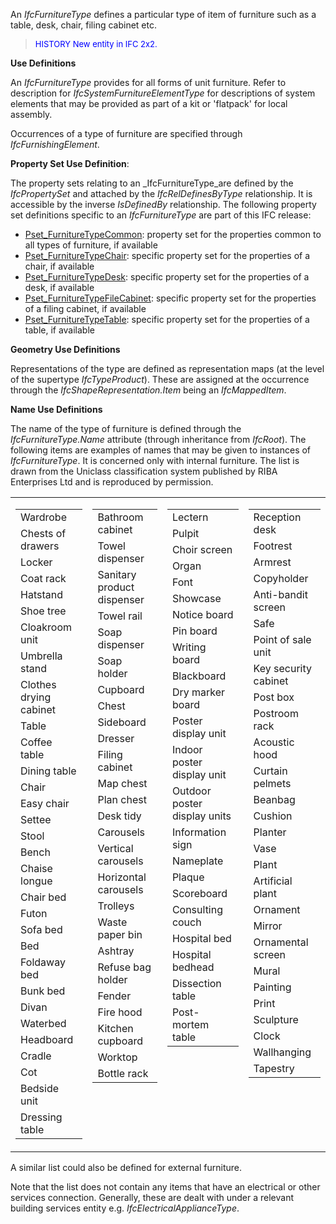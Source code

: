 An _IfcFurnitureType_ defines a particular type of item of furniture such as a table, desk, chair, filing cabinet etc.

> <font color="#0000ff" size="-1">HISTORY
New entity in IFC 2x2. </font>

**Use Definitions**

An _IfcFurnitureType_ provides for all forms of unit furniture. Refer to description for _IfcSystemFurnitureElementType_ for descriptions of system elements that may be provided as part of a kit or 'flatpack' for local assembly.

Occurrences of a type of furniture are specified through _IfcFurnishingElement_.

****Property Set Use Definition****:

The property sets relating to an _IfcFurnitureType_are defined by the _IfcPropertySet_ and attached by the _IfcRelDefinesByType_ relationship. It is accessible by the inverse _IsDefinedBy_ relationship. The following property set definitions specific to an _IfcFurnitureType_ are part of this IFC release:

* [Pset_FurnitureTypeCommon](../../psd/IfcSharedFacilitiesElements/Pset_FurnitureTypeCommon.xml): property set for the properties common to all types of furniture, if available 
* [Pset_FurnitureTypeChair](../../psd/IfcSharedFacilitiesElements/Pset_FurnitureTypeChair.xml): specific property set for the properties of a chair, if available 
* [Pset_FurnitureTypeDesk](../../psd/IfcSharedFacilitiesElements/Pset_FurnitureTypeDesk.xml): specific property set for the properties of a desk, if available 
* [Pset_FurnitureTypeFileCabinet](../../psd/IfcSharedFacilitiesElements/Pset_FurnitureTypeFileCabinet.xml): specific property set for the properties of a filing cabinet, if available 
* [Pset_FurnitureTypeTable](../../psd/IfcSharedFacilitiesElements/Pset_FurnitureTypeTable.xml): specific property set for the properties of a table, if available 

****Geometry Use Definitions****

Representations of the type are defined as representation maps (at the level of the supertype _IfcTypeProduct_). These are assigned at the occurrence through the _IfcShapeRepresentation.Item_ being an _IfcMappedItem_.

****Name Use Definitions****

The name of the type of furniture is defined through the _IfcFurnitureType.Name_ attribute (through inheritance from _IfcRoot_). The following items are examples of names that may be given to instances of _IfcFurnitureType_. It is concerned only with internal furniture. The list is drawn from the Uniclass classification system published by RIBA Enterprises Ltd and is reproduced by permission.

<table>
  <tbody>
    <tr>
      <td>
      <table>
        <tbody>
          <tr>
            <td valign="top" width="210">Wardrobe</td>
          </tr>
          <tr>
            <td valign="top" width="210">Chests of
drawers</td>
          </tr>
          <tr>
            <td valign="top" width="210">Locker</td>
          </tr>
          <tr>
            <td valign="top" width="210">Coat rack</td>
          </tr>
          <tr>
            <td valign="top" width="210">Hatstand</td>
          </tr>
          <tr>
            <td valign="top" width="210">Shoe tree</td>
          </tr>
          <tr>
            <td valign="top" width="210">Cloakroom
unit</td>
          </tr>
          <tr>
            <td valign="top" width="210">Umbrella
stand</td>
          </tr>
          <tr>
            <td valign="top" width="210">Clothes
drying cabinet</td>
          </tr>
          <tr>
            <td valign="top" width="210">Table</td>
          </tr>
          <tr>
            <td valign="top" width="210">Coffee
table</td>
          </tr>
          <tr>
            <td valign="top" width="210">Dining
table</td>
          </tr>
          <tr>
            <td valign="top" width="210">Chair</td>
          </tr>
          <tr>
            <td valign="top" width="210">Easy chair</td>
          </tr>
          <tr>
            <td valign="top" width="210">Settee</td>
          </tr>
          <tr>
            <td valign="top" width="210">Stool</td>
          </tr>
          <tr>
            <td valign="top" width="210">Bench</td>
          </tr>
          <tr>
            <td valign="top" width="210">Chaise
longue</td>
          </tr>
          <tr>
            <td valign="top" width="210">Chair bed</td>
          </tr>
          <tr>
            <td valign="top" width="210">Futon</td>
          </tr>
          <tr>
            <td valign="top" width="210">Sofa bed</td>
          </tr>
          <tr>
            <td valign="top" width="210">Bed</td>
          </tr>
          <tr>
            <td valign="top" width="210">Foldaway
bed</td>
          </tr>
          <tr>
            <td valign="top" width="210">Bunk bed</td>
          </tr>
          <tr>
            <td valign="top" width="210">Divan</td>
          </tr>
          <tr>
            <td valign="top" width="210">Waterbed</td>
          </tr>
          <tr>
            <td valign="top" width="210">Headboard</td>
          </tr>
          <tr>
            <td valign="top" width="210">Cradle</td>
          </tr>
          <tr>
            <td valign="top" width="210">Cot</td>
          </tr>
          <tr>
            <td valign="top" width="210">Bedside
unit</td>
          </tr>
          <tr>
            <td valign="top" width="210">Dressing
table</td>
          </tr>
        </tbody>
      </table>
      </td>
      <td valign="top">
      <table>
        <tbody>
          <tr valign="top">
            <td valign="top" width="253">Bathroom
cabinet</td>
          </tr>
          <tr>
            <td valign="top" width="253">Towel
dispenser</td>
          </tr>
          <tr>
            <td valign="top" width="253">Sanitary
product dispenser</td>
          </tr>
          <tr>
            <td valign="top" width="253">Towel rail</td>
          </tr>
          <tr>
            <td valign="top" width="253">Soap
dispenser</td>
          </tr>
          <tr>
            <td valign="top" width="253">Soap holder</td>
          </tr>
          <tr>
            <td valign="top" width="253">Cupboard</td>
          </tr>
          <tr>
            <td valign="top" width="253">Chest</td>
          </tr>
          <tr>
            <td valign="top" width="253">Sideboard</td>
          </tr>
          <tr>
            <td valign="top" width="253">Dresser</td>
          </tr>
          <tr>
            <td valign="top" width="253">Filing
cabinet</td>
          </tr>
          <tr>
            <td valign="top" width="253">Map chest</td>
          </tr>
          <tr>
            <td valign="top" width="253">Plan chest</td>
          </tr>
          <tr>
            <td valign="top" width="253">Desk tidy</td>
          </tr>
          <tr>
            <td valign="top" width="253">Carousels</td>
          </tr>
          <tr>
            <td valign="top" width="253">Vertical
carousels</td>
          </tr>
          <tr>
            <td valign="top" width="253">Horizontal
carousels</td>
          </tr>
          <tr>
            <td valign="top" width="253">Trolleys</td>
          </tr>
          <tr>
            <td valign="top" width="253">Waste
paper bin</td>
          </tr>
          <tr>
            <td valign="top" width="253">Ashtray</td>
          </tr>
          <tr>
            <td valign="top" width="253">Refuse bag
holder</td>
          </tr>
          <tr>
            <td valign="top" width="253">Fender</td>
          </tr>
          <tr>
            <td valign="top" width="253">Fire hood</td>
          </tr>
          <tr>
            <td valign="top" width="253">Kitchen
cupboard</td>
          </tr>
          <tr>
            <td valign="top" width="253">Worktop</td>
          </tr>
          <tr>
            <td valign="top" width="253">Bottle rack</td>
          </tr>
        </tbody>
      </table>
      </td>
      <td valign="top">
      <table>
        <tbody>
          <tr>
            <td valign="top" width="255">Lectern</td>
          </tr>
          <tr>
            <td valign="top" width="255">Pulpit</td>
          </tr>
          <tr>
            <td valign="top" width="255">Choir
screen</td>
          </tr>
          <tr>
            <td valign="top" width="255">Organ</td>
          </tr>
          <tr>
            <td valign="top" width="255">Font</td>
          </tr>
          <tr>
            <td valign="top" width="255">Showcase</td>
          </tr>
          <tr>
            <td valign="top" width="255">Notice
board</td>
          </tr>
          <tr>
            <td valign="top" width="255">Pin board</td>
          </tr>
          <tr>
            <td valign="top" width="255">Writing
board</td>
          </tr>
          <tr>
            <td valign="top" width="255">Blackboard</td>
          </tr>
          <tr>
            <td valign="top" width="255">Dry marker
board</td>
          </tr>
          <tr>
            <td valign="top" width="255">Poster
display unit</td>
          </tr>
          <tr>
            <td valign="top" width="255">Indoor
poster display unit</td>
          </tr>
          <tr>
            <td valign="top" width="255">Outdoor
poster display units</td>
          </tr>
          <tr>
            <td valign="top" width="255">Information
sign</td>
          </tr>
          <tr>
            <td valign="top" width="255">Nameplate</td>
          </tr>
          <tr>
            <td valign="top" width="255">Plaque</td>
          </tr>
          <tr>
            <td valign="top" width="255">Scoreboard</td>
          </tr>
          <tr>
            <td valign="top" width="255">Consulting
couch</td>
          </tr>
          <tr>
            <td valign="top" width="255">Hospital
bed</td>
          </tr>
          <tr>
            <td valign="top" width="255">Hospital
bedhead</td>
          </tr>
          <tr>
            <td valign="top" width="255">Dissection
table</td>
          </tr>
          <tr>
            <td valign="top" width="255">Post-mortem
table</td>
          </tr>
        </tbody>
      </table>
      </td>
      <td valign="top">
      <table>
        <tbody>
          <tr>
            <td valign="top" width="212">Reception
desk</td>
          </tr>
          <tr>
            <td valign="top" width="212">Footrest</td>
          </tr>
          <tr>
            <td valign="top" width="212">Armrest</td>
          </tr>
          <tr>
            <td valign="top" width="212">Copyholder</td>
          </tr>
          <tr>
            <td valign="top" width="212">Anti-bandit
screen</td>
          </tr>
          <tr>
            <td valign="top" width="212">Safe</td>
          </tr>
          <tr>
            <td valign="top" width="212">Point of
sale unit</td>
          </tr>
          <tr>
            <td valign="top" width="212">Key
security cabinet</td>
          </tr>
          <tr>
            <td valign="top" width="212">Post box</td>
          </tr>
          <tr>
            <td valign="top" width="212">Postroom
rack</td>
          </tr>
          <tr>
            <td valign="top" width="212">Acoustic
hood</td>
          </tr>
          <tr>
            <td valign="top" width="212">Curtain
pelmets</td>
          </tr>
          <tr>
            <td valign="top" width="212">Beanbag</td>
          </tr>
          <tr>
            <td valign="top" width="212">Cushion</td>
          </tr>
          <tr>
            <td valign="top" width="212">Planter</td>
          </tr>
          <tr>
            <td valign="top" width="212">Vase</td>
          </tr>
          <tr>
            <td valign="top" width="212">Plant</td>
          </tr>
          <tr>
            <td valign="top" width="212">Artificial
plant</td>
          </tr>
          <tr>
            <td valign="top" width="212">Ornament</td>
          </tr>
          <tr>
            <td valign="top" width="212">Mirror</td>
          </tr>
          <tr>
            <td valign="top" width="212">Ornamental
screen</td>
          </tr>
          <tr>
            <td valign="top" width="212">Mural</td>
          </tr>
          <tr>
            <td valign="top" width="212">Painting</td>
          </tr>
          <tr>
            <td valign="top" width="212">Print</td>
          </tr>
          <tr>
            <td valign="top" width="212">Sculpture</td>
          </tr>
          <tr>
            <td valign="top" width="212">Clock</td>
          </tr>
          <tr>
            <td valign="top" width="212">Wallhanging</td>
          </tr>
          <tr>
            <td valign="top" width="212">Tapestry</td>
          </tr>
        </tbody>
      </table>
      </td>
    </tr>
  </tbody>
</table>

A similar list could also be defined for external furniture.

Note that the list does not contain any items that have an electrical or other services connection. Generally, these are dealt with under a relevant building services entity e.g. _IfcElectricalApplianceType_.
